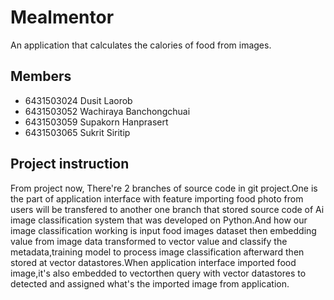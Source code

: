 # Mealmentor
An application that calculates the calories of food from images.
## Members
- 6431503024 Dusit Laorob
- 6431503052 Wachiraya Banchongchuai
- 6431503059 Supakorn Hanprasert
- 6431503065 Sukrit Siritip

## Project instruction
From project now, There're 2 branches of source code in git project.One is the part of application 
interface with feature importing food photo from users will be transfered to another one branch that
stored source code of Ai image classification system that was developed on Python.And how our image 
classification working is input food images dataset then embedding value from image data transformed
to vector value and classify the metadata,training model to process image classification afterward
then stored at vector datastores.When application interface imported food image,it's also embedded
to vectorthen query with vector datastores to detected and assigned what's the imported image from 
application. 
